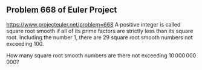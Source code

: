 ## Problem 668 of Euler Project 
https://www.projecteuler.net/problem=668
A positive integer is called square root smooth if all of its prime factors are strictly less than its square root.
Including the number $1$, there are $29$ square root smooth numbers not exceeding $100$.


How many square root smooth numbers are there not exceeding $10\,000\,000\,000$?